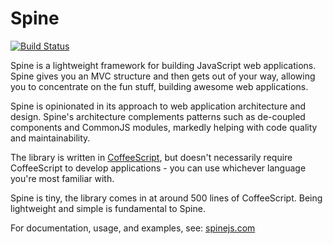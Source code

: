 # Spine

[![Build Status](https://secure.travis-ci.org/abernier/spine.png?branch=phantomjs-travis)](https://secure.travis-ci.org/abernier/spine.png?branch=master)

Spine is a lightweight framework for building JavaScript web applications. Spine gives you an MVC structure and then gets out of your way, allowing you to concentrate on the fun stuff, building awesome web applications.

Spine is opinionated in its approach to web application architecture and design. Spine's architecture complements patterns such as de-coupled components and CommonJS modules, markedly helping with code quality and maintainability.

The library is written in [CoffeeScript](http://jashkenas.github.com/coffee-script), but doesn't necessarily require CoffeeScript to develop applications - you can use whichever language you're most familiar with.

Spine is tiny, the library comes in at around 500 lines of CoffeeScript. Being lightweight and simple is fundamental to Spine.

For documentation, usage, and examples, see: [spinejs.com](http://spinejs.com)
